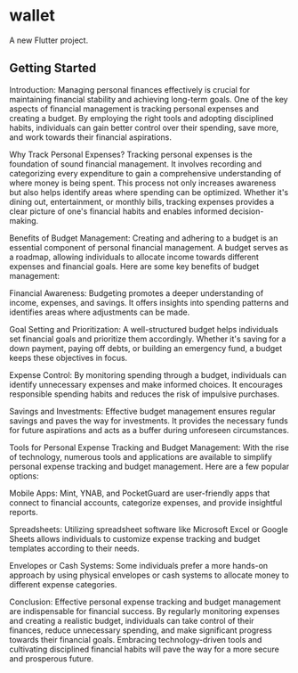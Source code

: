 # wallet

A new Flutter project.

## Getting Started

Introduction:
Managing personal finances effectively is crucial for maintaining financial stability and achieving long-term goals. One of the key aspects of financial management is tracking personal expenses and creating a budget. By employing the right tools and adopting disciplined habits, individuals can gain better control over their spending, save more, and work towards their financial aspirations.

Why Track Personal Expenses?
Tracking personal expenses is the foundation of sound financial management. It involves recording and categorizing every expenditure to gain a comprehensive understanding of where money is being spent. This process not only increases awareness but also helps identify areas where spending can be optimized. Whether it's dining out, entertainment, or monthly bills, tracking expenses provides a clear picture of one's financial habits and enables informed decision-making.

Benefits of Budget Management:
Creating and adhering to a budget is an essential component of personal financial management. A budget serves as a roadmap, allowing individuals to allocate income towards different expenses and financial goals. Here are some key benefits of budget management:

Financial Awareness: Budgeting promotes a deeper understanding of income, expenses, and savings. It offers insights into spending patterns and identifies areas where adjustments can be made.

Goal Setting and Prioritization: A well-structured budget helps individuals set financial goals and prioritize them accordingly. Whether it's saving for a down payment, paying off debts, or building an emergency fund, a budget keeps these objectives in focus.

Expense Control: By monitoring spending through a budget, individuals can identify unnecessary expenses and make informed choices. It encourages responsible spending habits and reduces the risk of impulsive purchases.

Savings and Investments: Effective budget management ensures regular savings and paves the way for investments. It provides the necessary funds for future aspirations and acts as a buffer during unforeseen circumstances.

Tools for Personal Expense Tracking and Budget Management:
With the rise of technology, numerous tools and applications are available to simplify personal expense tracking and budget management. Here are a few popular options:

Mobile Apps: Mint, YNAB, and PocketGuard are user-friendly apps that connect to financial accounts, categorize expenses, and provide insightful reports.

Spreadsheets: Utilizing spreadsheet software like Microsoft Excel or Google Sheets allows individuals to customize expense tracking and budget templates according to their needs.

Envelopes or Cash Systems: Some individuals prefer a more hands-on approach by using physical envelopes or cash systems to allocate money to different expense categories.

Conclusion:
Effective personal expense tracking and budget management are indispensable for financial success. By regularly monitoring expenses and creating a realistic budget, individuals can take control of their finances, reduce unnecessary spending, and make significant progress towards their financial goals. Embracing technology-driven tools and cultivating disciplined financial habits will pave the way for a more secure and prosperous future.





